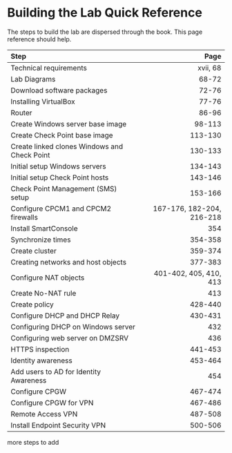 # Building the Lab Quick Reference
The steps to build the lab are dispersed through the book. This page reference should help.

| Step                                          |                       Page |
| :---                                          |                       ---: |
| Technical requirements                        |                   xvii, 68 |
| Lab Diagrams                                  |                      68-72 |
| Download software packages                    |                      72-76 |
| Installing VirtualBox                         |                      77-76 |
| Router                                        |                      86-96 |
| Create Windows server base image              |                     98-113 |
| Create Check Point base image                 |                    113-130 |
| Create linked clones Windows and Check Point  |                    130-133 |
| Initial setup Windows servers                 |                    134-143 |
| Initial setup Check Point hosts               |                    143-146 |
| Check Point Management (SMS) setup            |                    153-166 |
| Configure CPCM1 and CPCM2 firewalls           |  167-176, 182-204, 216-218 |
| Install SmartConsole                          |                        354 |
| Synchronize times                             |                    354-358 |
| Create cluster                                |                    359-374 |
| Creating networks and host objects            |                    377-383 |
| Configure NAT objects                         |     401-402, 405, 410, 413 |
| Create No-NAT rule                            |                        413 |
| Create policy                                 |                    428-440 |
| Configure DHCP and DHCP Relay                 |                    430-431 |
| Configuring DHCP on Windows server            |                        432 |
| Configuring web server on DMZSRV              |                        436 |
| HTTPS inspection                              |                    441-453 |
| Identity awareness                            |                    453-464 |
| Add users to AD for Identity Awareness        |                        454 |
| Configure CPGW                                |                    467-474 |
| Configure CPGW for VPN                        |                    467-486 |
| Remote Access VPN                             |                    487-508 |
| Install Endpoint Security VPN                 |                    500-506 |

more steps to add
